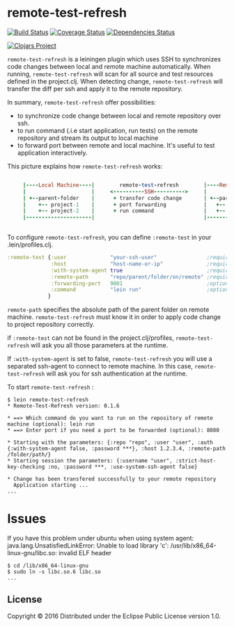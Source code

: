 # remote-test-refresh

[![Build Status](https://travis-ci.org/minhtuannguyen/remote-test-refresh.svg?branch=master)](https://travis-ci.org/minhtuannguyen/remote-test-refresh)
[![Coverage Status](https://coveralls.io/repos/github/minhtuannguyen/remote-test-refresh/badge.svg?branch=master)](https://coveralls.io/github/minhtuannguyen/remote-test-refresh?branch=master)
[![Dependencies Status](http://jarkeeper.com/minhtuannguyen/remote-test-refresh/status.svg)](http://jarkeeper.com/minhtuannguyen/remote-test-refresh)


[![Clojars Project](http://clojars.org/minhtuannguyen/remote-test-refresh/latest-version.svg)](https://clojars.org/minhtuannguyen/remote-test-refresh)

`remote-test-refresh` is a leiningen plugin which uses SSH to synchronizes code changes between local and remote machine automatically. When running, `remote-test-refresh` will scan for all source and test resources defined in the project.clj. When detecting change, `remote-test-refresh` will transfer the diff per ssh and apply it to the remote repository.

In summary, `remote-test-refresh` offer possibilities:
   +  to synchronize code change between local and remote repository over ssh.
   +  to run command (.i.e start application, run tests) on the remote repository and stream its output to local machine 
   +  to forward port between remote and local machine. It's useful to test application interactively.
   
This picture explains how `remote-test-refresh` works:   
   
```ruby

     |----Local Machine----|        remote-test-refresh        |----Remote Machine---|  
     |                     |     <----------SSH---------->     |                     | 
     | +--parent-folder    |      + transfer code change       | +--parent-folder    | 
     |    +-- project-1    |      + port forwarding            |   +-- project-1     | 
     |    +-- project-2    |      + run command                |   +-- project-2     | 
     |---------------------|                                   |---------------------|  
	                                                       
```
   
To configure `remote-test-refresh`,  you can define `:remote-test` in your .lein/profiles.clj.

```clojure
:remote-test {:user              "your-ssh-user"                ;required for ssh connection
		      :host              "host-name-or-ip"              ;required for ssh connection
		      :with-system-agent true                           ;required for ssh connection 
	          :remote-path       "repo/parent/folder/on/remote" ;required for sync code change
	          :forwarding-port   9001                           ;optional for port forwarding
	          :command           "lein run"                     ;optional for running cmd
	         }
```


`remote-path` specifies the  absolute path of the parent folder on remote machine. `remote-test-refresh` must know it in order to apply code change to project repository correctly.

if `:remote-test` can not be found in the project.clj/profiles, `remote-test-refresh` will ask you all those parameters at the runtime. 

If `:with-system-agent` is set to false, `remote-test-refresh` you will use a separated ssh-agent to connect to remote machine. In this case, `remote-test-refresh` will ask you for ssh authentication at the runtime.

To start `remote-test-refresh` :

    $ lein remote-test-refresh
    * Remote-Test-Refresh version: 0.1.6
    
    * ==> Which command do you want to run on the repository of remote machine (optional): lein run  
    * ==> Enter port if you need a port to be forwarded (optional): 8080
    
    * Starting with the parameters: {:repo "repo", :user "user", :auth {:with-system-agent false, :password ***}, :host 1.2.3.4, :remote-path /folder/path/}
    * Starting session the parameters: {:username "user", :strict-host-key-checking :no, :password ***, :use-system-ssh-agent false}
    
    * Change has been transfered successfully to your remote repository
      Application starting ...
    ...

# Issues
If you have this problem under ubuntu when using system agent: java.lang.UnsatisfiedLinkError: Unable to load library 'c': /usr/lib/x86_64-linux-gnu/libc.so: invalid ELF header

    $ cd /lib/x86_64-linux-gnu
    $ sudo ln -s libc.so.6 libc.so
    ...

## License

Copyright © 2016 Distributed under the Eclipse Public License version 1.0.